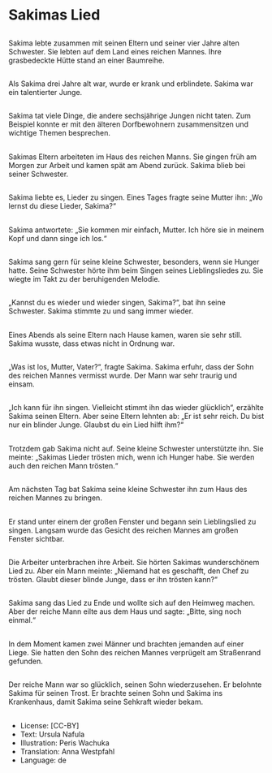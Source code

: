 # Sakimas Lied

##
Sakima lebte zusammen mit seinen Eltern und seiner vier Jahre alten Schwester. Sie lebten auf dem Land eines reichen Mannes. Ihre grasbedeckte Hütte stand an einer Baumreihe.

##
Als Sakima drei Jahre alt war, wurde er krank und erblindete. Sakima war ein talentierter Junge.

##
Sakima tat viele Dinge, die andere sechsjährige Jungen nicht taten. Zum Beispiel konnte er mit den älteren Dorfbewohnern zusammensitzen und wichtige Themen besprechen.

##
Sakimas Eltern arbeiteten im Haus des reichen Manns. Sie gingen früh am Morgen zur Arbeit und kamen spät am Abend zurück. Sakima blieb bei seiner Schwester.

##
Sakima liebte es, Lieder zu singen. Eines Tages fragte seine Mutter ihn: „Wo lernst du diese Lieder, Sakima?“

##
Sakima antwortete: „Sie kommen mir einfach, Mutter. Ich höre sie in meinem Kopf und dann singe ich los.“

##
Sakima sang gern für seine kleine Schwester, besonders, wenn sie Hunger hatte. Seine Schwester hörte ihm beim Singen seines Lieblingsliedes zu. Sie wiegte im Takt zu der beruhigenden Melodie.

##
„Kannst du es wieder und wieder singen, Sakima?“, bat ihn seine Schwester. Sakima stimmte zu und sang immer wieder.

##
Eines Abends als seine Eltern nach Hause kamen, waren sie sehr still. Sakima wusste, dass etwas nicht in Ordnung war.

##
„Was ist los, Mutter, Vater?“, fragte Sakima. Sakima erfuhr, dass der Sohn des reichen Mannes vermisst wurde. Der Mann war sehr traurig und einsam.

##
„Ich kann für ihn singen. Vielleicht stimmt ihn das wieder glücklich“, erzählte Sakima seinen Eltern. Aber seine Eltern lehnten ab: „Er ist sehr reich. Du bist nur ein blinder Junge. Glaubst du ein Lied hilft ihm?“

##
Trotzdem gab Sakima nicht auf. Seine kleine Schwester unterstützte ihn. Sie meinte: „Sakimas Lieder trösten mich, wenn ich Hunger habe. Sie werden auch den reichen Mann trösten.“

##
Am nächsten Tag bat Sakima seine kleine Schwester ihn zum Haus des reichen Mannes zu bringen.

##
Er stand unter einem der großen Fenster und begann sein Lieblingslied zu singen. Langsam wurde das Gesicht des reichen Mannes am großen Fenster sichtbar.

##
Die Arbeiter unterbrachen ihre Arbeit. Sie hörten Sakimas wunderschönem Lied zu. Aber ein Mann meinte: „Niemand hat es geschafft, den Chef zu trösten. Glaubt dieser blinde Junge, dass er ihn trösten kann?“

##
Sakima sang das Lied zu Ende und wollte sich auf den Heimweg machen. Aber der reiche Mann eilte aus dem Haus und sagte: „Bitte, sing noch einmal.“

##
In dem Moment kamen zwei Männer und brachten jemanden auf einer Liege. Sie hatten den Sohn des reichen Mannes verprügelt am Straßenrand gefunden.

##
Der reiche Mann war so glücklich, seinen Sohn wiederzusehen. Er belohnte Sakima für seinen Trost. Er brachte seinen Sohn und Sakima ins Krankenhaus, damit Sakima seine Sehkraft wieder bekam.

##
* License: [CC-BY]
* Text: Ursula Nafula
* Illustration: Peris Wachuka
* Translation: Anna Westpfahl
* Language: de
